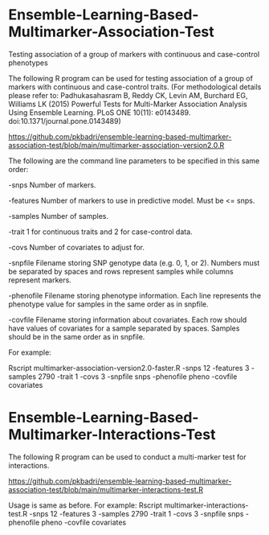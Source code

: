 # Ensemble-Learning-Based-Multimarker-Association-Test
Testing association of a group of markers with continuous and case-control phenotypes

The following R program can be used for testing association of a group of markers with continuous and case-control traits. (For methodological details please refer to: Padhukasahasram B, Reddy CK, Levin AM, Burchard EG, Williams LK (2015) Powerful Tests for Multi-Marker Association Analysis Using Ensemble Learning. PLoS ONE 10(11): e0143489. doi:10.1371/journal.pone.0143489)

https://github.com/pkbadri/ensemble-learning-based-multimarker-association-test/blob/main/multimarker-association-version2.0.R

The following are the command line parameters to be specified in this same order:

-snps Number of markers.

-features Number of markers to use in predictive model. Must be <= snps.

-samples Number of samples.

-trait 1 for continuous traits and 2 for case-control data.

-covs Number of covariates to adjust for.

-snpfile Filename storing SNP genotype data (e.g. 0, 1, or 2). Numbers must be separated by spaces and rows represent samples while columns represent markers.

-phenofile Filename storing phenotype information. Each line represents the phenotype value for samples in the same order as in snpfile.

-covfile Filename storing information about covariates. Each row should have values of covariates for a sample separated by spaces. Samples should be in the same order as in snpfile.

For example:

Rscript multimarker-association-version2.0-faster.R -snps 12 -features 3 -samples 2790 -trait 1 -covs 3 -snpfile snps -phenofile pheno -covfile covariates



















# Ensemble-Learning-Based-Multimarker-Interactions-Test


The following R program can be used to conduct a multi-marker test for interactions.

https://github.com/pkbadri/ensemble-learning-based-multimarker-association-test/blob/main/multimarker-interactions-test.R

Usage is same as before. For example:
Rscript multimarker-interactions-test.R -snps 12 -features 3 -samples 2790 -trait 1 -covs 3 -snpfile snps -phenofile pheno -covfile covariates
